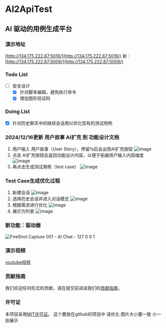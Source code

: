 # AI2ApiTest

## AI 驱动的用例生成平台

### 演示地址
[http://134.175.222.87:5016/](http://134.175.222.87:5016/) 
新：[http://134.175.222.87:5006/](http://134.175.222.87:5006/) 
### Todo List
- [ ] 安全设计
  - [x] 针对脚本编辑，避免执行命令
  - [x] 增加图形验证码

### Doing List
- [x] 针对历史聊天中的继续会话用以优化现有的测试用例

### 2024/12/16更新 用户故事 AI扩充 到 功能设计文档
1. 用户输入 用户故事（User Story），停留1s后会出现AI扩充按钮
   ![image](https://github.com/user-attachments/assets/b2f8acbf-685c-48b4-ae6a-7dab6b860d0a)
2. 点击 AI扩充按钮会返回功能设计内容，以便于拓展用户输入内容维度
   ![image](https://github.com/user-attachments/assets/986e230c-df94-4f99-ac69-1934823e202d)
3. 再点击生成测试用例（test case）
   ![image](https://github.com/user-attachments/assets/7535bfab-ac43-48d3-83ea-4a0e1f37b1de)

### Test Case生成优化过程
1. 新建会话
   ![image](https://github.com/user-attachments/assets/72bd9f56-d79d-4458-9cac-2efc95866ac3) 
2. 选择历史会话并进入对话模式
   ![image](https://github.com/user-attachments/assets/51c64af1-3192-43f6-8820-ea6a3a8dc3f9) 
3. 根据需求进行优化
   ![image](https://github.com/user-attachments/assets/3fc876da-177b-4a7e-9361-2bd66980fb0d) 
4. 展示为列表
   ![image](https://github.com/user-attachments/assets/bf289ca3-a5fe-458c-add0-48bfce1c85e4) 

### 新功能：驱动器
![FireShot Capture 001 - AI Chat - 127 0 0 1](https://github.com/user-attachments/assets/4604eac9-442b-4f3d-84da-69d6284052c4)

### 演示视频
[youtube视频](https://youtu.be/eSo_Ur-X9KE)
### 贡献指南
我们欢迎任何形式的贡献，请在提交前阅读我们的[贡献指南](CONTRIBUTING.md)。

### 许可证
本项目采用[MIT许可证](LICENSE.TXT)。      这个要放在github的项目中    请优化  图片大小要一致   小一些展示
